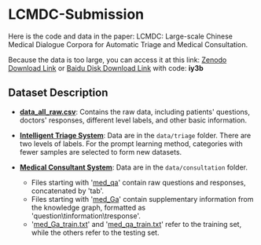 # LCMDC-Submission

Here is the code and data in the paper: LCMDC: Large-scale Chinese Medical Dialogue Corpora for Automatic Triage and Medical Consultation.

Because the data is too large, you can access it at this link: [Zenodo Download Link](https://zenodo.org/records/13771008?token=eyJhbGciOiJIUzUxMiIsImlhdCI6MTcyNjU1NDAwMiwiZXhwIjoxNzM1NjAzMTk5fQ.eyJpZCI6IjA4Y2M0MDMyLTE0NTctNGZkZi1iYjAxLTBkZmQyYjRiNzVlZiIsImRhdGEiOnt9LCJyYW5kb20iOiI0OTExZTBhNzIyMjg5NzFhMmJmZWRhN2JmY2E2ZTljZCJ9.l7HobRPQVtt5gWBXs-2AuOsBX5fYViYkqKePsoDAvTmFYAu_1sH-2f1XwtWJJlppEAdd3C0wdWF7MbCtFLP6kA) or [Baidu Disk Download Link](https://pan.baidu.com/s/15XtsqDmzic3nIb6ZIFri4g) with code: **iy3b**

## Dataset Description

- **[data_all_raw.csv](./dataset/data_all_raw.csv)**: Contains the raw data, including patients' questions, doctors' responses, different level labels, and other basic information.

- **[Intelligent Triage System](./dataset/triage)**: Data are in the `data/triage` folder. There are two levels of labels. For the prompt learning method, categories with fewer samples are selected to form new datasets.

- **[Medical Consultant System](./dataset/consultation)**: Data are in the `data/consultation` folder.
  - Files starting with '[med_qa](./dataset/consultation/)' contain raw questions and responses, concatenated by 'tab'.
  - Files starting with '[med_Ga](./dataset/consultation/)' contain supplementary information from the knowledge graph, formatted as 'question\tinformation\tresponse'.
  - '[med_Ga_train.txt](./dataset/consultation/med_Ga_train.txt)' and '[med_qa_train.txt](./dataset/consultation/med_qa_train.txt)' refer to the training set, while the others refer to the testing set.
